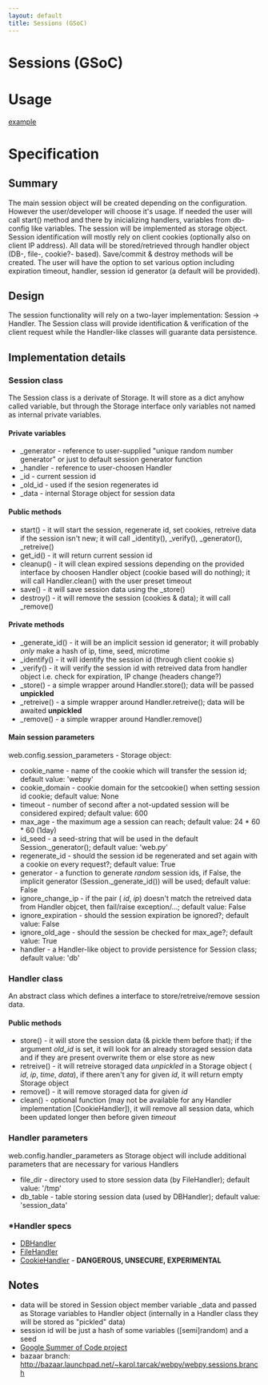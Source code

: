 ```yaml
---
layout: default
title: Sessions (GSoC)
---
```


# Sessions (GSoC)

# Usage
[example](/sessions/example)


# Specification
## Summary
The main session object will be created depending on the configuration. However the user/developer will choose it's usage. If needed the user will call start() method and there by inicializing handlers, variables from db-config like variables. The session will be implemented as storage object. Session identification will mostly rely on client cookies (optionally also on client IP address). All data will be stored/retrieved through handler object (DB-, file-, cookie?- based). Save/commit & destroy methods will be created. The user will have the option to set various option including expiration timeout, handler, session id generator (a default will be provided).

## Design
The session functionality will rely on a two-layer implementation: Session -> Handler. The Session class will provide identification & verification of the client request while the Handler-like classes will guarante data persistence.

## Implementation details

### Session class
The Session class is a derivate of Storage. It will store as a dict anyhow called variable, but through the Storage interface only variables not named as internal private variables.

#### Private variables
 * _generator - reference to user-supplied "unique random number generator" or just to default session generator function
 * _handler - reference to user-choosen Handler
 * _id - current session id
 * \_old\_id - used if the sesion regenerates id
 * _data - internal Storage object for session data

#### Public methods

 * start() - it will start the session, regenerate id, set cookies, retreive data if the session isn't new; it will call \_identity(), \_verify(), \_generator(), \_retreive()
 * get_id() - it will return current session id
 * cleanup() - it will clean expired sessions depending on the provided interface by choosen Handler object (cookie based will do nothing); it will call Handler.clean() with the user preset timeout
 * save() - it will save session data using the _store()
 * destroy() - it will remove the session (cookies & data); it will call _remove()

#### Private methods

 * _generate\_id() - it will be an implicit session id generator; it will probably _only_ make a hash of ip, time, seed, microtime
 * _identify() - it will identify the session id (through client cookie                s)
 * _verify() - it will verify the session id with retreived data from handler object i.e. check for expiration, IP change (headers change?)
 * _store() - a simple wrapper around Handler.store(); data will be passed **unpickled**
 * _retreive() - a simple wrapper around Handler.retreive(); data will be awaited **unpickled**
 * _remove() - a simple wrapper around Handler.remove()

#### Main session parameters
web.config.session_parameters - Storage object:

 * cookie_name - name of the cookie which will transfer the session id; default value: 'webpy'
 * cookie_domain - cookie domain for the setcookie() when setting session id cookie; default value: None
 * timeout - number of second after a not-updated session will be considered expired; default value: 600
 * max_age - the maximum age a session can reach; default value: 24 * 60 * 60 (1day)
 * id_seed - a seed-string that will be used in the default Session._generator(); default value: 'web.py'
 * regenerate_id - should the session id be regenerated and set again with a cookie on every request?; default value: True
 * generator - a function to generate _random_ session ids, if False, the implicit generator (Session.\_generate\_id()) will be used; default value: False
 * ignore_change_ip - if the pair ( _id_, _ip_) doesn't match the retreived data from Handler objcet, then fail/raise exception/...; default value: False
 * ignore_expiration - should the session expiration be ignored?; default value: False
 * ignore_old_age - should the session be checked for max_age?; default value: True
 * handler - a Handler-like object to provide persistence for Session class; default value: 'db'

### Handler class
An abstract class which defines a interface to store/retreive/remove session data.

#### Public methods
 * store() - it will store the session data (& pickle them before that); if the argument _old\_id_ is set, it will look for an already storaged session data and if they are present overwrite them or else store as new
 * retreive() - it will retreive storaged data *unpickled* in a Storage object ( _id_, _ip_, _time_, _data_), if there aren't any for given _id_, it will return empty Storage object
 * remove() - it will remove storaged data for given _id_
 * clean() - optional function (may not be available for any Handler implementation [CookieHandler]), it will remove all session data, which been updated longer then before given _timeout_

### Handler parameters
web.config.handler_parameters as Storage object will include additional parameters that are necessary for various Handlers

 * file_dir - directory used to store session data (by FileHandler); default value: '/tmp'
 * db_table - table storing session data (used by DBHandler); default value: 'session_data'


### *Handler specs
 * [DBHandler](/sessions/dbhandler)
 * [FileHandler](/sessions/filehandler)
 * [CookieHandler](/sessions/cookiehandler) - **DANGEROUS, UNSECURE, EXPERIMENTAL**


## Notes
 * data will be stored in Session object member variable _data and passed as Storage variables to Handler object (internally in a Handler class they will be stored as "pickled" data)
 * session id will be just a hash of some variables ([semi]random) and a seed
 * [Google Summer of Code project](/sessions/gsoc)
 * bazaar branch: http://bazaar.launchpad.net/~karol.tarcak/webpy/webpy.sessions.branch
